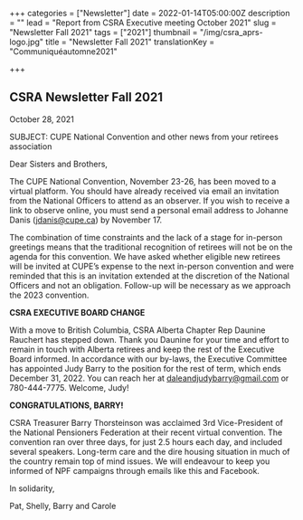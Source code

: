 +++
categories = ["Newsletter"]
date = 2022-01-14T05:00:00Z
description = ""
lead = "Report from CSRA Executive meeting October 2021"
slug = "Newsletter Fall 2021"
tags = ["2021"]
thumbnail = "/img/csra_aprs-logo.jpg"
title = "Newsletter Fall 2021"
translationKey = "Communiquéautomne2021"

+++
## CSRA Newsletter Fall 2021

October 28, 2021

SUBJECT: CUPE National Convention and other news from your retirees association

Dear Sisters and Brothers,

The CUPE National Convention, November 23-26, has been moved to a virtual platform. You should have already received via email an invitation from the National Officers to attend as an observer. If you wish to receive a link to observe online, you must send a personal email address to Johanne Danis ([jdanis@cupe.ca](mailto:jdanis@cupe.ca)) by November 17.

The combination of time constraints and the lack of a stage for in-person greetings means that the traditional recognition of retirees will not be on the agenda for this convention. We have asked whether eligible new retirees will be invited at CUPE’s expense to the next in-person convention and were reminded that this is an invitation extended at the discretion of the National Officers and not an obligation. Follow-up will be necessary as we approach the 2023 convention.

**CSRA EXECUTIVE BOARD CHANGE**

With a move to British Columbia, CSRA Alberta Chapter Rep Daunine Rauchert has stepped down. Thank you Daunine for your time and effort to remain in touch with Alberta retirees and keep the rest of the Executive Board informed. In accordance with our by-laws, the Executive Committee has appointed Judy Barry to the position for the rest of term, which ends December 31, 2022. You can reach her at [daleandjudybarry@gmail.com](mailto:daleandjudybarry@gmail.com) or 780-444-7775. Welcome, Judy!

**CONGRATULATIONS, BARRY!**

CSRA Treasurer Barry Thorsteinson was acclaimed 3rd Vice-President of the National Pensioners Federation at their recent virtual convention. The convention ran over three days, for just 2.5 hours each day, and included several speakers. Long-term care and the dire housing situation in much of the country remain top of mind issues. We will endeavour to keep you informed of NPF campaigns through emails like this and Facebook.

In solidarity,

Pat, Shelly, Barry and Carole